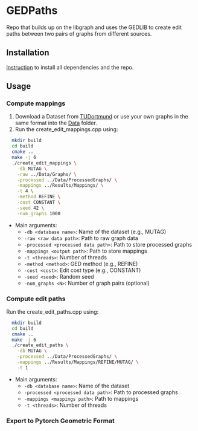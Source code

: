 # GEDPaths
Repo that builds up on the libgraph and uses the GEDLIB to create edit paths between two pairs of graphs from different sources.

## Installation
[Instruction](INSTALLATION.md) to install all dependencies and the repo.

## Usage
### Compute mappings 
1. Download a Dataset from [TUDortmund](https://chrsmrrs.github.io/datasets/) or use your own graphs in the same format into the [Data](Data) folder.
2. Run the create_edit_mappings.cpp using:
  ```bash
    mkdir build
    cd build
    cmake ..
    make -j 6
    ./create_edit_mappings \
      -db MUTAG \
      -raw ../Data/Graphs/ \
      -processed ../Data/ProcessedGraphs/ \
      -mappings ../Results/Mappings/ \
      -t 4 \
      -method REFINE \
      -cost CONSTANT \
      -seed 42 \
      -num_graphs 1000
  ```
  - Main arguments:
    - `-db <database name>`: Name of the dataset (e.g., MUTAG)
    - `-raw <raw data path>`: Path to raw graph data
    - `-processed <processed data path>`: Path to store processed graphs
    - `-mappings <output path>`: Path to store mappings
    - `-t <threads>`: Number of threads
    - `-method <method>`: GED method (e.g., REFINE)
    - `-cost <cost>`: Edit cost type (e.g., CONSTANT)
    - `-seed <seed>`: Random seed
    - `-num_graphs <N>`: Number of graph pairs (optional)

### Compute edit paths
Run the create_edit_paths.cpp using:
  ```bash
    mkdir build
    cd build
    cmake ..
    make -j 6
    ./create_edit_paths \
      -db MUTAG \
      -processed ../Data/ProcessedGraphs/ \
      -mappings ../Results/Mappings/REFINE/MUTAG/ \
      -t 1
  ```
  - Main arguments:
    - `-db <database name>`: Name of the dataset
    - `-processed <processed data path>`: Path to processed graphs
    - `-mappings <mappings path>`: Path to mappings
    - `-t <threads>`: Number of threads

### Export to Pytorch Geometric Format
